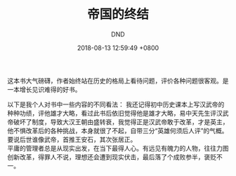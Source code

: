 ﻿---
layout: post
title:  "帝国的终结"
date:   2018-08-13 12:59:49 +0800
categories: Book
tags: Book
img: http://or4d8nhvk.bkt.clouddn.com/18-8-25/22781638.jpg
author: DND
---

这本书大气磅礴，作者始终站在历史的格局上看待问题，评价各种问题很客观。是一本增长见识难得的好书。  

以下是我个人对书中一些内容的不同看法：
我还记得初中历史课本上写汉武帝的种种功绩，评他雄才大略，看过此书后依旧觉得他是雄才大略，易中天先生评汉武帝破坏了制度，导致大汉王朝由盛转衰，我觉得正是汉武帝敢于改革，才是英主，他不惧改革后的各种挑战，本身就很了不起，自带三分“英雄何须后人评”的气概。要说后世谁像武帝，首推王安石，其次张居正。  
平庸的管理者总是从现实出发，在当下最得人心。有远见有魄力的人物，往往力图创新改革，得罪人不说，理想还会遭到现实伏击，最后落了个成败参半，褒贬不一。




